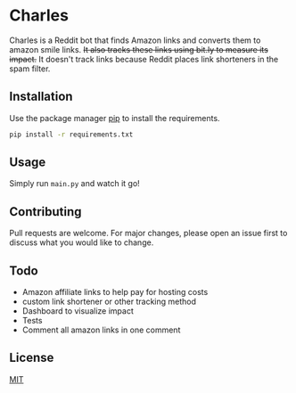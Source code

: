 # Charles

Charles is a Reddit bot that finds Amazon links and converts them to amazon smile links.
~~It also tracks these links using bit.ly to measure its impact.~~ It doesn't track links because Reddit
places link shorteners in the spam filter.

## Installation

Use the package manager [pip](https://pip.pypa.io/en/stable/) to install the requirements.

```bash
pip install -r requirements.txt
```

## Usage

Simply run `main.py` and watch it go!

## Contributing
Pull requests are welcome. For major changes, please open an issue first to discuss what you would like to change.

## Todo
- Amazon affiliate links to help pay for hosting costs
- custom link shortener or other tracking method
- Dashboard to visualize impact
- Tests
- Comment all amazon links in one comment

## License
[MIT](https://choosealicense.com/licenses/mit/)